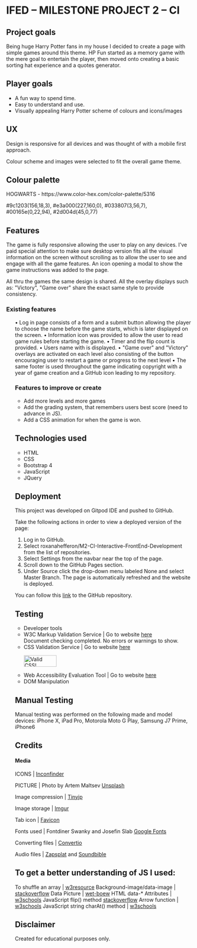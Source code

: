 <h1>IFED – MILESTONE PROJECT 2 – CI</h1>

<h2>Project goals</h2>
Being huge Harry Potter fans in my house I decided to create a page with simple games around this theme. 
HP Fun started as a memory game with the mere goal to entertain the player, 
then moved onto creating a basic sorting hat experience and a quotes generator.

<h2>Player goals</h2>
<ul>
<li>A fun way to spend time.</li>
<li>Easy to understand and use.</li>
<li>Visually appealing Harry Potter scheme of colours and icons/images</li>
</ul>

<h2>UX</h2>
<p>Design is responsive for all devices and was thought of with a mobile first approach.</p>
<p>Colour scheme and images were selected to fit the overall game theme.</p>

<h2>Colour palette</h2>

<p>HOGWARTS - https://www.color-hex.com/color-palette/5316</p>
<p>#9c1203(156,18,3), #e3a000(227,160,0), #033807(3,56,7), #00165e(0,22,94), #2d004d(45,0,77)</p>

<h2>Features</h2>

<p>The game is fully responsive allowing the user to play on any devices. I’ve paid special attention to make sure desktop version fits all the visual information on the screen without scrolling as to allow the user to see and engage with all the game features. 
An icon opening a modal to show the game instructions was added to the page.</p>
<p>All thru the games the same design is shared.
All the overlay displays such as: "Victory", "Game over" share the exact same style to provide consistency.<p>

<h3>Existing features</h3>
<ul>
•	Log in page consists of a form and a submit button allowing the player to choose the name before the game starts, which is later displayed on the screen.
•	Information icon was provided to allow the user to read game rules before starting the game.
•	Timer and the flip count is provided.
•	Users name with is displayed.
•	"Game over" and "Victory" overlays are activated on each level also consisting of the button encouraging user to restart a game or progress to the next level
•	The same footer is used throughout the game indicating copyright with a year of game creation and a GitHub icon leading to my repository.

<h3>Features to improve or create</h3>
<ul>
<li>Add more levels and more games</li>
<li>Add the grading system, that remembers users best score (need to advance in JS).</li>
<li>Add a CSS animation for when the game is won.</li>
</ul>
<h2>Technologies used</h2>
<ul>
<li>HTML</li>
<li>CSS</li>
<li>Bootstrap 4</li>
<li>JavaScript</li> 
<li>JQuery</li>
</ul>

<h2>Deployment</h2>

<p>This project was developed on Gitpod IDE and pushed to GitHub.</p>
<p>Take the following actions in order to view a deployed version of the page:</p>
<ol>
<li>Log in to GitHub.</li>
<li>Select roxanahefferon/M2-CI-Interactive-FrontEnd-Development from the list of repositories.</li>
<li>Select Settings from the navbar near the top of the page.</li>
<li>Scroll down to the GitHub Pages section.</li>
<li>Under Source click the drop-down menu labeled None and select Master Branch. The page is automatically refreshed and the website is deployed.</li>
</ol>

<p>You can follow this <a href="https://github.com/roxanahefferon?tab=repositories">link</a> to the GitHub repository.</p>

<h2>Testing</h2>
<ul>
<li>Developer tools</li>
<li>W3C Markup Validation Service | Go to website <a href="https://validator.w3.org/">here</a></li>
Document checking completed. No errors or warnings to show.
<li>CSS Validation Service | Go to website <a href="https://jigsaw.w3.org/css-validator/">here</a></li>
<p>
<a href="http://jigsaw.w3.org/css-validator/check/referer">
    <img style="border:0;width:88px;height:31px"
        src="http://jigsaw.w3.org/css-validator/images/vcss-blue"
        alt="Valid CSS!" />
    </a>
</p>
<li>Web Accessibility Evaluation Tool | Go to website <a href="https://wave.webaim.org/extension/">here</a></li>
<li>DOM Manipulation</li>
</ul>
<h2>Manual Testing</h2>
<p>Manual testing was performed on the following made and model devices:
iPhone X, iPad Pro, Motorola Moto G Play, Samsung J7 Prime, iPhone6</p>

<h2>Credits</h2>
<h4>Media</h4>

ICONS | <a href="https://www.iconfinder.com/search/?q=harry%20potter&price=free&type=vector">Inconfinder</a>


PICTURE | Photo by Artem Maltsev
<a href="https://unsplash.com/photos/3n7DdlkMfEg">Unsplash</a>


Image compression | <a href="https://tinyjpg.com/">Tinyjp</a>

Image storage | <a href="https://roxanahefferon.imgur.com/all">Imgur</a>

Tab icon | <a href="https://favicon.io/">Favicon</a>

Fonts used | Fontdiner Swanky and Josefin Slab <a href="https://fonts.google.com/">Google Fonts</a>

Converting files | <a href="https://convertio.co/download/">Convertio</a>

Audio files | <a href="https://www.zapsplat.com/sound-effect-category/royalty-free-music/">Zapsplat</a> and 
<a href="http://soundbible.com/474-Magic-Wand-Noise.html">Soundbible</a>

<h2>To get a better understanding of JS I used:</h2>
To shuffle an array | <a href="https://www.w3resource.com/javascript-exercises/javascript-array-exercise-17.php">w3resource</a>
Background-image/data-image | <a href="https://stackoverflow.com/questions/26967890/css-set-background-image-by-data-image-attr">stackoverflow</a>
Data Picture | <a href="https://wet-boew.github.io/v4.0-ci/docs/ref/data-picture/data-picture-en.html">wet-boew</a>
HTML data-* Attributes | <a href="https://www.w3schools.com/tags/att_global_data.asp">w3schools</a>
JavaScript flip() method <a href="https://stackoverflow.com/questions/8972253/how-to-create-a-card-flip-effect-on-div-using-javascript">stackoverflow</a>
Arrow function | <a href="https://www.w3schools.com/js/js_arrow_function.asp">w3schools</a>
JavaScript string charAt() method | <a href="https://www.w3schools.com/jsref/jsref_charat.asp">w3schools</a>

<h2>Disclaimer</h2>

<p>Created for educational purposes only.</p>
